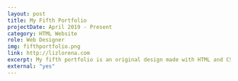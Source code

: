```yaml
---
layout: post
title: My Fifth Portfolio
projectDate: April 2019 - Present
category: HTML Website
role: Web Designer
img: fifthportfolio.png
link: http://lizlorena.com
excerpt: My fifth portfolio is an original design made with HTML and CSS. It is my current portfolio site.
external: "yes"
---
```

